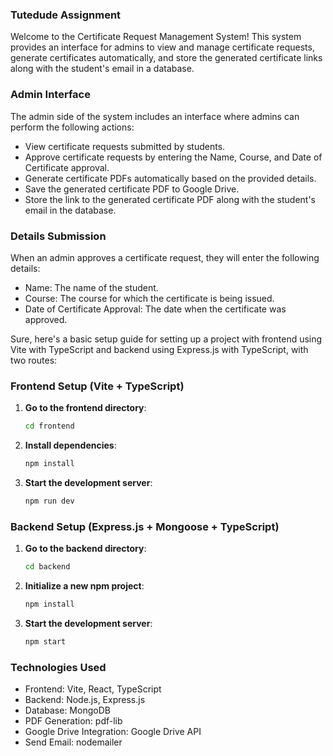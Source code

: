 ### Tutedude Assignment

Welcome to the Certificate Request Management System! This system provides an interface for admins to view and manage certificate requests, generate certificates automatically, and store the generated certificate links along with the student's email in a database.

### Admin Interface
The admin side of the system includes an interface where admins can perform the following actions:
- View certificate requests submitted by students.
- Approve certificate requests by entering the Name, Course, and Date of Certificate approval.
- Generate certificate PDFs automatically based on the provided details.
- Save the generated certificate PDF to Google Drive.
- Store the link to the generated certificate PDF along with the student's email in the database.

### Details Submission
When an admin approves a certificate request, they will enter the following details:
- Name: The name of the student.
- Course: The course for which the certificate is being issued.
- Date of Certificate Approval: The date when the certificate was approved.

Sure, here's a basic setup guide for setting up a project with frontend using Vite with TypeScript and backend using Express.js with TypeScript, with two routes:

### Frontend Setup (Vite + TypeScript)

1. **Go to the frontend directory**:
   ```bash
   cd frontend
   ```

2. **Install dependencies**:
   ```bash
   npm install
   ```

3. **Start the development server**:
   ```bash
   npm run dev
   ```

### Backend Setup (Express.js + Mongoose + TypeScript)

1. **Go to the backend directory**:
   ```bash
   cd backend
   ```

2. **Initialize a new npm project**:
   ```bash
   npm install
   ```

3. **Start the development server**:
   ```bash
   npm start
   ```

### Technologies Used
- Frontend: Vite, React, TypeScript
- Backend: Node.js, Express.js
- Database: MongoDB
- PDF Generation: pdf-lib
- Google Drive Integration: Google Drive API
- Send Email: nodemailer
